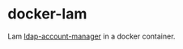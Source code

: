 docker-lam
==========

Lam [ldap-account-manager](https://github.com/LDAPAccountManager/lam) in
a docker container.

